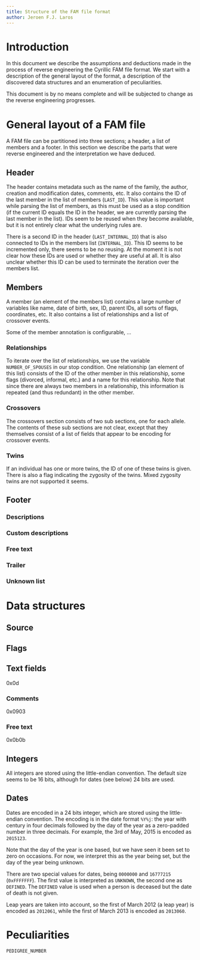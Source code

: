 ```yaml
---
title: Structure of the FAM file format
author: Jeroen F.J. Laros
---
```


# Introduction
In this document we describe the assumptions and deductions made in the
process of reverse engineering the Cyrillic FAM file format. We start with a
description of the general layout of the format, a description of the
discovered data structures and an enumeration of peculiarities.

This document is by no means complete and will be subjected to change as the
reverse engineering progresses.

# General layout of a FAM file
A FAM file can be partitioned into three sections; a header, a list of members
and a footer. In this section we describe the parts that were reverse
engineered and the interpretation we have deduced.

## Header
The header contains metadata such as the name of the family, the author,
creation and modification dates, comments, etc. It also contains the ID of the
last member in the list of members (`LAST_ID`). This value is important while
parsing the list of members, as this must be used as a stop condition (if the
current ID equals the ID in the header, we are currently parsing the last
member in the list). IDs seem to be reused when they become available, but it
is not entirely clear what the underlying rules are.

There is a second ID in the header (`LAST_INTERNAL_ID`) that is also
connected to IDs in the members list (`INTERNAL_ID`). This ID seems to be
incremented only, there seems to be no reusing. At the moment it is not clear
how these IDs are used or whether they are useful at all. It is also unclear
whether this ID can be used to terminate the iteration over the members list.

## Members
A member (an element of the members list) contains a large number of variables
like name, date of birth, sex, ID, parent IDs, all sorts of flags, coordinates,
etc. It also contains a list of relationships and a list of crossover events.

Some of the member annotation is configurable, ...

### Relationships
To iterate over the list of relationships, we use the variable
`NUMBER_OF_SPOUSES` in our stop condition. One relationship (an element of this
list) consists of the ID of the other member in this relationship, some flags
(divorced, informal, etc.) and a name for this relationship. Note that since
there are always two members in a relationship, this information is repeated
(and thus redundant) in the other member.

### Crossovers
The crossovers section consists of two sub sections, one for each allele. The
contents of these sub sections are not clear, except that they themselves
consist of a list of fields that appear to be encoding for crossover events.

### Twins
If an individual has one or more twins, the ID of one of these twins is given.
There is also a flag indicating the zygosity of the twins. Mixed zygosity twins
are not supported it seems.

## Footer
### Descriptions
### Custom descriptions
### Free text
### Trailer
### Unknown list

# Data structures
## Source
## Flags
## Text fields
0x0d

### Comments
0x0903

### Free text
0x0b0b

## Integers
All integers are stored using the little-endian convention. The default size
seems to be 16 bits, although for dates (see below) 24 bits are used.

## Dates
Dates are encoded in a 24 bits integer, which are stored using the
little-endian convention. The encoding is in the date format `%Y%j`: the year
with century in four decimals followed by the day of the year as a zero-padded
number in three decimals. For example, the 3rd of May, 2015 is encoded as
`2015123`.

Note that the day of the year is one based, but we have seen it been set to
zero on occasions. For now, we interpret this as the year being set, but the
day of the year being unknown.

There are two special values for dates, being `0000000` and `16777215`
(`0xFFFFFFF`). The first value is interpreted as `UNKNOWN`, the second one as
`DEFINED`. The `DEFINED` value is used when a person is deceased but the date
of death is not given.

Leap years are taken into account, so the first of March 2012 (a leap year) is
encoded as `2012061`, while the first of March 2013 is encoded as `2013060`.

# Peculiarities
`PEDIGREE_NUMBER`
